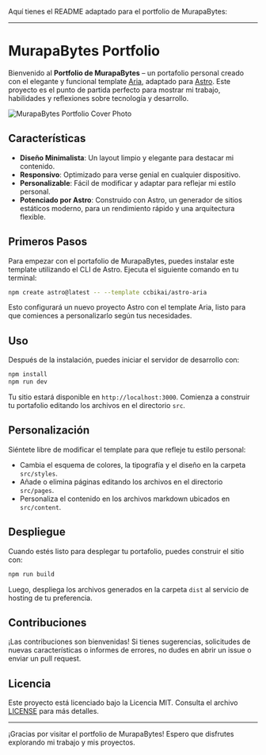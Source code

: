 Aquí tienes el README adaptado para el portfolio de MurapaBytes:

---

# MurapaBytes Portfolio

Bienvenido al **Portfolio de MurapaBytes** – un portafolio personal creado con el elegante y funcional template [Aria](https://github.com/static-templates/aria), adaptado para [Astro](https://astro.build). Este proyecto es el punto de partida perfecto para mostrar mi trabajo, habilidades y reflexiones sobre tecnología y desarrollo.

![MurapaBytes Portfolio Cover Photo](https://github.com/ccbikai/astro-aria/blob/main/public/assets/images/cover.png?raw=true)

## Características

- **Diseño Minimalista**: Un layout limpio y elegante para destacar mi contenido.
- **Responsivo**: Optimizado para verse genial en cualquier dispositivo.
- **Personalizable**: Fácil de modificar y adaptar para reflejar mi estilo personal.
- **Potenciado por Astro**: Construido con Astro, un generador de sitios estáticos moderno, para un rendimiento rápido y una arquitectura flexible.

## Primeros Pasos

Para empezar con el portafolio de MurapaBytes, puedes instalar este template utilizando el CLI de Astro. Ejecuta el siguiente comando en tu terminal:

```bash
npm create astro@latest -- --template ccbikai/astro-aria
```

Esto configurará un nuevo proyecto Astro con el template Aria, listo para que comiences a personalizarlo según tus necesidades.

## Uso

Después de la instalación, puedes iniciar el servidor de desarrollo con:

```bash
npm install
npm run dev
```

Tu sitio estará disponible en `http://localhost:3000`. Comienza a construir tu portafolio editando los archivos en el directorio `src`.

## Personalización

Siéntete libre de modificar el template para que refleje tu estilo personal:

- Cambia el esquema de colores, la tipografía y el diseño en la carpeta `src/styles`.
- Añade o elimina páginas editando los archivos en el directorio `src/pages`.
- Personaliza el contenido en los archivos markdown ubicados en `src/content`.

## Despliegue

Cuando estés listo para desplegar tu portafolio, puedes construir el sitio con:

```bash
npm run build
```

Luego, despliega los archivos generados en la carpeta `dist` al servicio de hosting de tu preferencia.

## Contribuciones

¡Las contribuciones son bienvenidas! Si tienes sugerencias, solicitudes de nuevas características o informes de errores, no dudes en abrir un issue o enviar un pull request.

## Licencia

Este proyecto está licenciado bajo la Licencia MIT. Consulta el archivo [LICENSE](LICENSE) para más detalles.

---

¡Gracias por visitar el portfolio de MurapaBytes! Espero que disfrutes explorando mi trabajo y mis proyectos.

